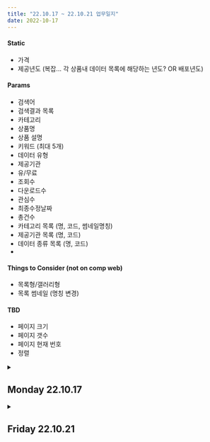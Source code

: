 ```yaml
---
title: "22.10.17 ~ 22.10.21 업무일지"
date: 2022-10-17
---
```

#### Static
- 가격
- 제공년도 (복잡... 각 상품내 데이터 목록에 해당하는 년도? OR 배포년도)

#### Params
- 검색어
- 검색결과 목록
 - 카테고리
 - 상품명
 - 상품 설명
 - 키워드 (최대 5개)
 - 데이터 유형
 - 제공기관
 - 유/무료
 - 조회수
 - 다운로드수
 - 관심수
 - 최종수정날짜
- 총건수
- 카테고리 목록 (명, 코드, 썸네일명칭)
- 제공기관 목록 (명, 코드)
- 데이터 종류 목록 (명, 코드)
- 

#### Things to Consider (not on comp web)
- 목록형/갤러리형
- 목록 썸네일 (명칭 변경)

#### TBD
- 페이지 크기
- 페이지 갯수
- 페이지 현재 번호
- 정렬


<details id=1>
  <summary><h2>Monday 22.10.17</h2></summary>
  TODO list  
  -[X] 데이터 조회... 협업체 샘플등록 오후에 해주심
</details>


<details id=1>
  <summary><h2>Friday 22.10.21</h2></summary>
  ### 상품설명
   - [ ] edit row height 

  ### 불러올 정보 항목
  ##### 센터명 목록
  - [ ] 드랍다운으로 변경
  - [ ] 드랍다운 선택시 inputs 자동 갱신
 
  ##### 배포주기 목록
  - [ ] ocrn_cycl_cd

  ##### 가격정책명 목록
  - [ ] 드랍다운으로 변경
  - [ ] 드랍다운 선택시 inputs 자동 갱신

  ##### data_type_cd
  - [ ] 선택 드랍박스 추가

  ##### data_gds_type_cd
  - [ ] D01 dataset
  - [ ] D02 dataservice

  ##### ACS_AUTHRT_CD
  - [ ] A01 공개
  - [ ] A02 비공개

  ##### lcns_cd 라이센스 목록
  - [ ] 드랍다운으로 변경
  - [ ] 드랍다운 선택시 inputs 자동 갱신

  ##### 언어
  - [ ] lange 코드 목록? radio?
  - [ ] 상품언어 (두번째것) 삭제

  ##### clsf_cd 
  - [ ] switch so it has its own col
  - [ ] 드랍다운 2개
  - [ ] 2 depth 불러오기
</details>
